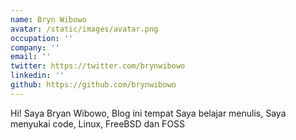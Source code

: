 ```yaml
---
name: Bryn Wibowo
avatar: /static/images/avatar.png
occupation: ''
company: ''
email: ''
twitter: https://twitter.com/brynwibowo
linkedin: ''
github: https://github.com/brynwibowo
---
```


Hi! Saya Bryan Wibowo, 
Blog ini tempat Saya belajar menulis, Saya menyukai code, Linux, FreeBSD dan FOSS
